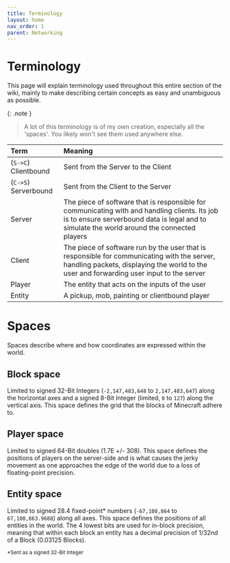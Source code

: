 ```yaml
---
title: Terminology
layout: home
nav_order: 1
parent: Networking
---
```


# Terminology
This page will explain terminology used throughout this entire section of the wiki, mainly to make describing certain concepts as easy and unambiguous as possible.

{: .note }
> A lot of this terminology is of my own creation, especially all the 'spaces'. You likely won't see them used anywhere else.

| Term | Meaning |
| :--- | :--- |
| (`S->C`) Clientbound | Sent from the Server to the Client |
| (`C->S`) Serverbound | Sent from the Client to the Server |
| Server | The piece of software that is responsible for communicating with and handling clients. Its job is to ensure serverbound data is legal and to simulate the world around the connected players |
| Client | The piece of software run by the user that is responsible for communicating with the server, handling packets, displaying the world to the user and forwarding user input to the server |
| Player | The entity that acts on the inputs of the user |
| Entity | A pickup, mob, painting or clientbound player |

# Spaces
Spaces describe where and how coordinates are expressed within the world.

## Block space
Limited to signed 32-Bit Integers (`-2,147,483,648` to `2,147,483,647`) along the horizontal axes and a signed 8-Bit Integer (limited, `0` to `127`) along the vertical axis. This space defines the grid that the blocks of Minecraft adhere to.

## Player space
Limited to signed 64-Bit doubles (1.7E +/- 308). This space defines the positions of players on the server-side and is what causes the jerky movement as one approaches the edge of the world due to a loss of floating-point precision.

## Entity space
Limited to signed 28.4 fixed-point* numbers (`-67,108,864` to `67,108,863.9688`) along all axes. This space defines the positions of all entities in the world. The 4 lowest bits are used for in-block precision, meaning that within each block an entity has a decimal precision of 1/32nd of a Block (0.03125 Blocks).

<sup>*Sent as a signed 32-Bit Integer</sup>